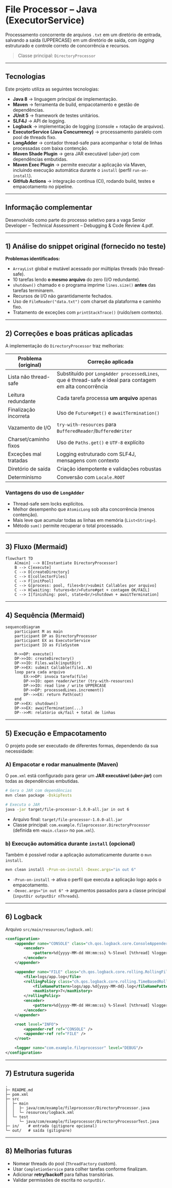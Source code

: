 # File Processor – Java (ExecutorService)

Processamento concorrente de arquivos `.txt` em um diretório de entrada, salvando a saída (UPPERCASE) em um diretório de saída, com _logging_ estruturado e controle correto de concorrência e recursos.

> Classe principal: `DirectoryProcessor`

---

## Tecnologias

Este projeto utiliza as seguintes tecnologias:

- **Java 8** → linguagem principal de implementação.
- **Maven** → ferramenta de build, empacotamento e gestão de dependências.
- **JUnit 5** → framework de testes unitários.
- **SLF4J** → API de logging.
- **Logback** → implementação de logging (console + rotação de arquivos).
- **ExecutorService (Java Concurrency)** → processamento paralelo com pool de threads fixo.
- **LongAdder** → contador thread-safe para acompanhar o total de linhas processadas com baixa contenção.
- **Maven Shade Plugin** → gera JAR executável (_uber-jar_) com dependências embutidas.
- **Maven Exec Plugin** → permite executar a aplicação via Maven, incluindo execução automática durante o `install` (perfil `run-on-install`).
- **GitHub Actions** → integração contínua (CI), rodando build, testes e empacotamento no pipeline.

---

## Informação complementar

Desenvolvido como parte do processo seletivo para a vaga Senior Developer – Technical Assessment – Debugging & Code Review 4.pdf.

---

## 1) Análise do snippet original (fornecido no teste)

**Problemas identificados:**
- `ArrayList` global e mutável acessado por múltiplas threads (não thread-safe).
- 10 tarefas lendo **o mesmo arquivo** do zero (I/O redundante).
- `shutdown()` chamado e o programa imprime `lines.size()` **antes** das tarefas terminarem.
- Recursos de I/O não garantidamente fechados.
- Uso de `FileReader("data.txt")` com charset da plataforma e caminho fixo.
- Tratamento de exceções com `printStackTrace()` (ruído/sem contexto).

---

## 2) Correções e boas práticas aplicadas

A implementação do `DirectoryProcessor` traz melhorias:

| Problema (original) | Correção aplicada |
|---------------------|------------------|
| Lista não thread-safe | Substituído por `LongAdder processedLines`, que é thread-safe e ideal para contagem em alta concorrência |
| Leitura redundante | Cada tarefa processa **um arquivo** apenas |
| Finalização incorreta | Uso de `Future#get()` e `awaitTermination()` |
| Vazamento de I/O | `try-with-resources` para `BufferedReader`/`BufferedWriter` |
| Charset/caminho fixos | Uso de `Paths.get()` e `UTF-8` explícito |
| Exceções mal tratadas | Logging estruturado com SLF4J, mensagens com contexto |
| Diretório de saída | Criação idempotente e validações robustas |
| Determinismo | Conversão com `Locale.ROOT` |

### Vantagens do uso de `LongAdder`
- Thread-safe sem locks explícitos.
- Melhor desempenho que `AtomicLong` sob alta concorrência (menos contenção).
- Mais leve que acumular todas as linhas em memória (`List<String>`).
- Método `sum()` permite recuperar o total processado.

---

## 3) Fluxo (Mermaid)

```mermaid
flowchart TD
    A[main] --> B[Instantiate DirectoryProcessor]
    B --> C[execute]
    C --> D[createDirectory]
    C --> E[collectorFiles]
    C --> F[initPool]
    C --> G[process: pool, files<br/>submit Callables por arquivo]
    C --> H[waiting: futures<br/>Future#get + contagem OK/FAIL]
    C --> I[finishing: pool, state<br/>shutdown + awaitTermination]
```

---

## 4) Sequência (Mermaid)

```mermaid
sequenceDiagram
    participant M as main
    participant DP as DirectoryProcessor
    participant EX as ExecutorService
    participant IO as FileSystem

    M->>DP: execute()
    DP->>IO: createDirectory()
    DP->>IO: Files.walk(inputDir)
    DP->>EX: submit Callable(file1..N)
    loop para cada arquivo
        EX->>DP: invoca tarefa(file)
        DP->>IO: open reader/writer (try-with-resources)
        DP->>IO: read line / write UPPERCASE
        DP->>DP: processedLines.increment()
        DP-->>EX: return Path(out)
    end
    DP->>EX: shutdown()
    DP->>EX: awaitTermination(...)
    DP-->>M: relatório ok/fail + total de linhas
```

---

## 5) Execução e Empacotamento

O projeto pode ser executado de diferentes formas, dependendo da sua necessidade:

### A) Empacotar e rodar manualmente (Maven)
O `pom.xml` está configurado para gerar um **JAR executável (_uber-jar_)** com todas as dependências embutidas.

```bash
# Gera o JAR com dependências
mvn clean package -DskipTests

# Executa o JAR
java -jar target/file-processor-1.0.0-all.jar in out 6
```

- Arquivo final: `target/file-processor-1.0.0-all.jar`
- Classe principal: `com.example.fileprocessor.DirectoryProcessor` (definida em `<main.class>` no `pom.xml`).

### b) Execução automática durante `install` (opcional)
Também é possível rodar a aplicação automaticamente durante o `mvn install`.

```bash
mvn clean install -Prun-on-install -Dexec.args="in out 6"
```

- `-Prun-on-install` → ativa o perfil que executa a aplicação logo após o empacotamento.
- `-Dexec.args="in out 6"` → argumentos passados para a classe principal (`inputDir outputDir nThreads`).

---

## 6) Logback

Arquivo `src/main/resources/logback.xml`:

```xml
<configuration>
    <appender name="CONSOLE" class="ch.qos.logback.core.ConsoleAppender">
        <encoder>
            <pattern>%d{yyyy-MM-dd HH:mm:ss} %-5level [%thread] %logger{36} - %msg%n</pattern>
        </encoder>
    </appender>

    <appender name="FILE" class="ch.qos.logback.core.rolling.RollingFileAppender">
        <file>logs/app.log</file>
        <rollingPolicy class="ch.qos.logback.core.rolling.TimeBasedRollingPolicy">
            <fileNamePattern>logs/app.%d{yyyy-MM-dd}.log</fileNamePattern>
            <maxHistory>7</maxHistory>
        </rollingPolicy>
        <encoder>
            <pattern>%d{yyyy-MM-dd HH:mm:ss} %-5level [%thread] %logger{36} - %msg%n</pattern>
        </encoder>
    </appender>

    <root level="INFO">
        <appender-ref ref="CONSOLE" />
        <appender-ref ref="FILE" />
    </root>

    <logger name="com.example.fileprocessor" level="DEBUG"/>
</configuration>
```

---

## 7) Estrutura sugerida

```
.
├─ README.md
├─ pom.xml
├─ src
│  ├─ main
│  │  ├─ java/com/example/fileprocessor/DirectoryProcessor.java
│  │  └─ resources/logback.xml
│  └─ test
│     └─ java/com/example/fileprocessor/DirectoryProcessorTest.java
├─ in/    # entrada (gitignore opcional)
└─ out/   # saída (gitignore)
```

---

## 8) Melhorias futuras

- Nomear threads do pool (`ThreadFactory` custom).
- Usar `CompletionService` para colher tarefas conforme finalizam.
- Adicionar **retry/backoff** para falhas transitórias.
- Validar permissões de escrita no `outputDir`.  
